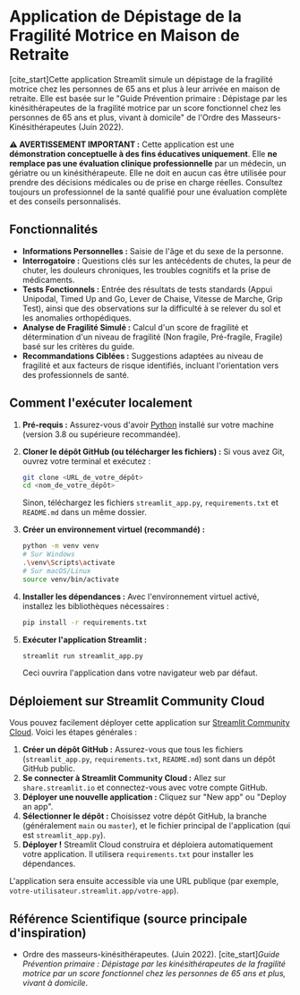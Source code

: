 # Application de Dépistage de la Fragilité Motrice en Maison de Retraite

[cite_start]Cette application Streamlit simule un dépistage de la fragilité motrice chez les personnes de 65 ans et plus à leur arrivée en maison de retraite. Elle est basée sur le "Guide Prévention primaire : Dépistage par les kinésithérapeutes de la fragilité motrice par un score fonctionnel chez les personnes de 65 ans et plus, vivant à domicile" de l'Ordre des Masseurs-Kinésithérapeutes (Juin 2022).

**⚠️ AVERTISSEMENT IMPORTANT :**
Cette application est une **démonstration conceptuelle à des fins éducatives uniquement**. Elle **ne remplace pas une évaluation clinique professionnelle** par un médecin, un gériatre ou un kinésithérapeute. Elle ne doit en aucun cas être utilisée pour prendre des décisions médicales ou de prise en charge réelles. Consultez toujours un professionnel de la santé qualifié pour une évaluation complète et des conseils personnalisés.

## Fonctionnalités

* **Informations Personnelles :** Saisie de l'âge et du sexe de la personne.
* **Interrogatoire :** Questions clés sur les antécédents de chutes, la peur de chuter, les douleurs chroniques, les troubles cognitifs et la prise de médicaments.
* **Tests Fonctionnels :** Entrée des résultats de tests standards (Appui Unipodal, Timed Up and Go, Lever de Chaise, Vitesse de Marche, Grip Test), ainsi que des observations sur la difficulté à se relever du sol et les anomalies orthopédiques.
* **Analyse de Fragilité Simulé :** Calcul d'un score de fragilité et détermination d'un niveau de fragilité (Non fragile, Pré-fragile, Fragile) basé sur les critères du guide.
* **Recommandations Ciblées :** Suggestions adaptées au niveau de fragilité et aux facteurs de risque identifiés, incluant l'orientation vers des professionnels de santé.

## Comment l'exécuter localement

1.  **Pré-requis :** Assurez-vous d'avoir [Python](https://www.python.org/downloads/) installé sur votre machine (version 3.8 ou supérieure recommandée).

2.  **Cloner le dépôt GitHub (ou télécharger les fichiers) :**
    Si vous avez Git, ouvrez votre terminal et exécutez :
    ```bash
    git clone <URL_de_votre_dépôt>
    cd <nom_de_votre_dépôt>
    ```
    Sinon, téléchargez les fichiers `streamlit_app.py`, `requirements.txt` et `README.md` dans un même dossier.

3.  **Créer un environnement virtuel (recommandé) :**
    ```bash
    python -m venv venv
    # Sur Windows
    .\venv\Scripts\activate
    # Sur macOS/Linux
    source venv/bin/activate
    ```

4.  **Installer les dépendances :**
    Avec l'environnement virtuel activé, installez les bibliothèques nécessaires :
    ```bash
    pip install -r requirements.txt
    ```

5.  **Exécuter l'application Streamlit :**
    ```bash
    streamlit run streamlit_app.py
    ```
    Ceci ouvrira l'application dans votre navigateur web par défaut.

## Déploiement sur Streamlit Community Cloud

Vous pouvez facilement déployer cette application sur [Streamlit Community Cloud](https://streamlit.io/cloud). Voici les étapes générales :

1.  **Créer un dépôt GitHub :** Assurez-vous que tous les fichiers (`streamlit_app.py`, `requirements.txt`, `README.md`) sont dans un dépôt GitHub public.
2.  **Se connecter à Streamlit Community Cloud :** Allez sur `share.streamlit.io` et connectez-vous avec votre compte GitHub.
3.  **Déployer une nouvelle application :** Cliquez sur "New app" ou "Deploy an app".
4.  **Sélectionner le dépôt :** Choisissez votre dépôt GitHub, la branche (généralement `main` ou `master`), et le fichier principal de l'application (qui est `streamlit_app.py`).
5.  **Déployer !** Streamlit Cloud construira et déploiera automatiquement votre application. Il utilisera `requirements.txt` pour installer les dépendances.

L'application sera ensuite accessible via une URL publique (par exemple, `votre-utilisateur.streamlit.app/votre-app`).

## Référence Scientifique (source principale d'inspiration)

* Ordre des masseurs-kinésithérapeutes. (Juin 2022). [cite_start]*Guide Prévention primaire : Dépistage par les kinésithérapeutes de la fragilité motrice par un score fonctionnel chez les personnes de 65 ans et plus, vivant à domicile*.
